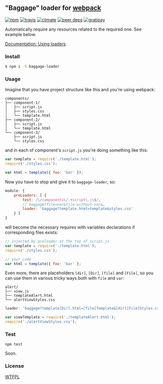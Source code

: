 ## "Baggage" loader for [webpack](https://webpack.github.io/)

[![npm](http://img.shields.io/npm/v/baggage-loader.svg?style=flat-square)](https://www.npmjs.org/package/baggage-loader)
[![travis](http://img.shields.io/travis/deepsweet/baggage-loader.svg?style=flat-square)](https://travis-ci.org/deepsweet/baggage-loader)
[![climate](http://img.shields.io/codeclimate/github/deepsweet/baggage-loader.svg?style=flat-square)](https://codeclimate.com/github/deepsweet/baggage-loader/code)
[![peer deps](http://img.shields.io/david/peer/deepsweet/baggage-loader.svg?style=flat-square)](https://david-dm.org/deepsweet/baggage-loader#info=peerDependencies)
[![gratipay](http://img.shields.io/gratipay/deepsweet.svg?style=flat-square)](https://gratipay.com/deepsweet/)

Automatically require any resources related to the required one. See example below.

[Documentation: Using loaders](https://webpack.github.io/docs/using-loaders.html).

### Install

```sh
$ npm i -S baggage-loader
```

### Usage

Imagine that you have project structure like this and you're using webpack:

```
components/
├── component-1/
│   ├── script.js
│   ├── styles.css
│   └── template.html
├── component-2/
│   ├── script.js
│   └── template.html
└── component-3/
    ├── script.js
    └── styles.css
```

and in each of component's `script.js` you're doing something like this:

```javascript
var template = require('./template.html');
require('./styles.css');

var html = template({ foo: 'bar' });
```

Now you have to stop and give it to `baggage-loader`, so:

```javascript
module: {
    preLoaders: [ {
        test: /\/components\/.+script\.js$/,
        // baggage?file=var&file-without-var&…
        loader: 'baggage?template.html=template&styles.css'
    } ]
}
```

will become the necessary requires with variables declarations if corresponding files exists:

```javascript
// injected by preloader at the top of script.js
var template = require('./template.html');
require('./styles.css');

// your code
var html = template({ foo: 'bar' };
```

Even more, there are placeholders `[dir]`, `[Dir]`, `[file]` and `[File]`, so you can use them in various tricky ways both with `file` and `var`:

```
alert/
├── view.js
├── templateAlert.html
└── alertViewStyles.css
```

```javascript
loader: 'baggage?template[Dir].html=[file]Template&[dir][File]Styles.css'
```

```javascript
var viewTemplate = require('./templateAlert.html');
require('./alertViewStyles.css');
```

### Test

`npm test`

Soon.

### License
[WTFPL](http://www.wtfpl.net/wp-content/uploads/2012/12/wtfpl-strip.jpg)

